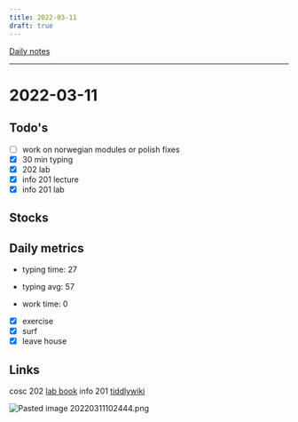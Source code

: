 ```yaml
---
title: 2022-03-11
draft: true
---
```

[Daily notes](out/notes/daily-notes.md)

---

# 2022-03-11
## Todo's
- [ ] work on norwegian modules or polish fixes
- [x] 30 min typing
- [x] 202 lab
- [x] info 201 lecture
- [x] info 201 lab

## Stocks


## Daily metrics
- typing time: 27
- typing avg: 57

- work time: 0

- [x] exercise
- [x] surf
- [x] leave house

## Links
cosc 202 [lab book](https://cosc202.cspages.otago.ac.nz/lab-book/COSC202LabBook.pdf)
info 201 [tiddlywiki](https://isgb.otago.ac.nz/infosci/INFO201/labs_release/raw/master/output/info201_labs.html#%2FLabs%2FLab%2002%2FLab%202%3A%20Git%20and%20GitBucket:%5B%5B%2FLabs%2FLab%2002%2FLab%202%3A%20Git%20and%20GitBucket%5D%5D)

![Pasted image 20220311102444.png](None)